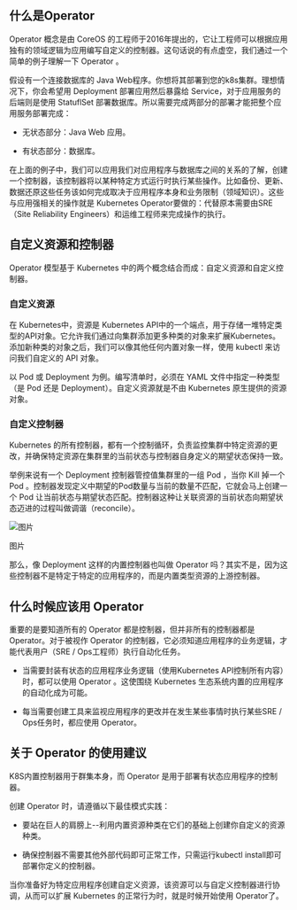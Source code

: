 

## 什么是Operator

Operator 概念是由 CoreOS 的工程师于2016年提出的，它让工程师可以根据应用独有的领域逻辑为应用编写自定义的控制器。这句话说的有点虚空，我们通过一个简单的例子理解一下 Operator 。

假设有一个连接数据库的 Java Web程序。你想将其部署到您的k8s集群。理想情况下，你会希望用 Deployment 部署应用然后暴露给 Service，对于应用服务的后端则是使用 StatuflSet 部署数据库。所以需要完成两部分的部署才能把整个应用服务部署完成：

-   无状态部分：Java Web 应用。
    
-   有状态部分：数据库。
    

在上面的例子中，我们可以应用我们对应用程序与数据库之间的关系的了解，创建一个控制器，该控制器将以某种特定方式运行时执行某些操作。比如备份、更新、数据还原这些任务该如何完成取决于应用程序本身和业务限制（领域知识）。这些与应用强相关的操作就是 Kubernetes Operator要做的：代替原本需要由SRE（Site Reliability Engineers）和运维工程师来完成操作的执行。

## 自定义资源和控制器

Operator 模型基于 Kubernetes 中的两个概念结合而成：自定义资源和自定义控制器。

### 自定义资源

在 Kubernetes中，资源是 Kubernetes API中的一个端点，用于存储一堆特定类型的API对象。它允许我们通过向集群添加更多种类的对象来扩展Kubernetes。添加新种类的对象之后，我们可以像其他任何内置对象一样，使用 kubectl 来访问我们自定义的 API 对象。

以 Pod 或 Deployment 为例。编写清单时，必须在 YAML 文件中指定一种类型（是 Pod 还是 Deployment）。自定义资源就是不由 Kubernetes 原生提供的资源对象。

### 自定义控制器

Kubernetes 的所有控制器，都有一个控制循环，负责监控集群中特定资源的更改，并确保特定资源在集群里的当前状态与控制器自身定义的期望状态保持一致。

举例来说有一个 Deployment 控制器管控值集群里的一组 Pod ，当你 Kill 掉一个 Pod 。控制器发现定义中期望的Pod数量与当前的数量不匹配，它就会马上创建一个 Pod 让当前状态与期望状态匹配。控制器这种让关联资源的当前状态向期望状态迈进的过程叫做调谐（reconcile）。

![图片](https://mmbiz.qpic.cn/mmbiz_png/z4pQ0O5h0f5CZyzIGHmNkU4wLRquicGNmMGBbO5ibdXWdLBovicWmLz765FG9YPliaWYr5fibT8HagkOIMtMssWzyCA/640?wx_fmt=png)

图片

那么，像 Deployment 这样的内置控制器也叫做 Operator 吗？其实不是，因为这些控制器不是特定于特定的应用程序的，而是内置类型资源的上游控制器。

## 什么时候应该用 Operator

重要的是要知道所有的 Operator 都是控制器，但并非所有的控制器都是 Operator。对于被视作 Operator 的控制器，它必须知道应用程序的业务逻辑，才能代表用户（SRE / Ops工程师）执行自动化任务。

-   当需要封装有状态的应用程序业务逻辑（使用Kubernetes API控制所有内容）时，都可以使用 Operator 。这使围绕 Kubernetes 生态系统内置的应用程序的自动化成为可能。
    
-   每当需要创建工具来监视应用程序的更改并在发生某些事情时执行某些SRE / Ops任务时，都应使用 Operator。
    

## 关于 Operator 的使用建议

K8S内置控制器用于群集本身，而 Operator 是用于部署有状态应用程序的控制器。

创建 Operator 时，请遵循以下最佳模式实践：

-   要站在巨人的肩膀上--利用内置资源种类在它们的基础上创建你自定义的资源种类。
    
-   确保控制器不需要其他外部代码即可正常工作，只需运行kubectl install即可部署你定义的控制器。
    

当你准备好为特定应用程序创建自定义资源，该资源可以与自定义控制器进行协调，从而可以扩展 Kubernetes 的正常行为时，就是时候开始使用 Operator了。
